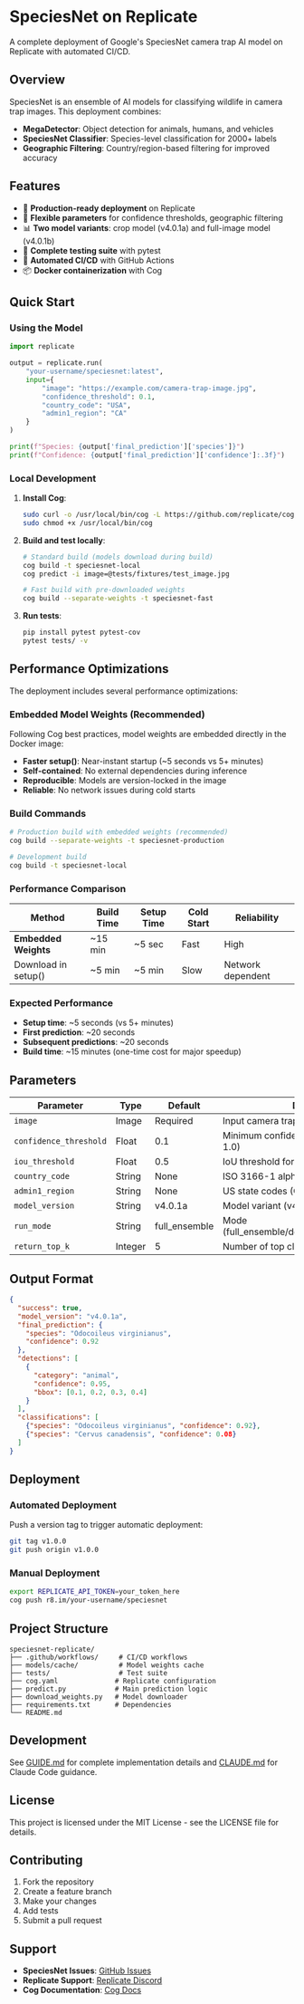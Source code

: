 # SpeciesNet on Replicate

A complete deployment of Google's SpeciesNet camera trap AI model on Replicate with automated CI/CD.

## Overview

SpeciesNet is an ensemble of AI models for classifying wildlife in camera trap images. This deployment combines:
- **MegaDetector**: Object detection for animals, humans, and vehicles
- **SpeciesNet Classifier**: Species-level classification for 2000+ labels
- **Geographic Filtering**: Country/region-based filtering for improved accuracy

## Features

- 🚀 **Production-ready deployment** on Replicate
- 🔧 **Flexible parameters** for confidence thresholds, geographic filtering
- 📊 **Two model variants**: crop model (v4.0.1a) and full-image model (v4.0.1b)
- 🧪 **Complete testing suite** with pytest
- 🔄 **Automated CI/CD** with GitHub Actions
- 📦 **Docker containerization** with Cog

## Quick Start

### Using the Model

```python
import replicate

output = replicate.run(
    "your-username/speciesnet:latest",
    input={
        "image": "https://example.com/camera-trap-image.jpg",
        "confidence_threshold": 0.1,
        "country_code": "USA",
        "admin1_region": "CA"
    }
)

print(f"Species: {output['final_prediction']['species']}")
print(f"Confidence: {output['final_prediction']['confidence']:.3f}")
```

### Local Development

1. **Install Cog**:
   ```bash
   sudo curl -o /usr/local/bin/cog -L https://github.com/replicate/cog/releases/latest/download/cog_$(uname -s)_$(uname -m)
   sudo chmod +x /usr/local/bin/cog
   ```

2. **Build and test locally**:
   ```bash
   # Standard build (models download during build)
   cog build -t speciesnet-local
   cog predict -i image=@tests/fixtures/test_image.jpg
   
   # Fast build with pre-downloaded weights
   cog build --separate-weights -t speciesnet-fast
   ```

3. **Run tests**:
   ```bash
   pip install pytest pytest-cov
   pytest tests/ -v
   ```

## Performance Optimizations

The deployment includes several performance optimizations:

### **Embedded Model Weights (Recommended)**
Following Cog best practices, model weights are embedded directly in the Docker image:
- **Faster setup()**: Near-instant startup (~5 seconds vs 5+ minutes)
- **Self-contained**: No external dependencies during inference
- **Reproducible**: Models are version-locked in the image
- **Reliable**: No network issues during cold starts

### **Build Commands**
```bash
# Production build with embedded weights (recommended)
cog build --separate-weights -t speciesnet-production

# Development build  
cog build -t speciesnet-local
```

### **Performance Comparison**

| Method | Build Time | Setup Time | Cold Start | Reliability |
|--------|------------|------------|------------|-------------|
| **Embedded Weights** | ~15 min | ~5 sec | Fast | High |
| Download in setup() | ~5 min | ~5 min | Slow | Network dependent |

### **Expected Performance**
- **Setup time**: ~5 seconds (vs 5+ minutes)
- **First prediction**: ~20 seconds  
- **Subsequent predictions**: ~20 seconds
- **Build time**: ~15 minutes (one-time cost for major speedup)

## Parameters

| Parameter | Type | Default | Description |
|-----------|------|---------|-------------|
| `image` | Image | Required | Input camera trap image |
| `confidence_threshold` | Float | 0.1 | Minimum confidence for detections (0.0-1.0) |
| `iou_threshold` | Float | 0.5 | IoU threshold for NMS (0.0-1.0) |
| `country_code` | String | None | ISO 3166-1 alpha-3 country code |
| `admin1_region` | String | None | US state codes (CA, TX, etc.) |
| `model_version` | String | v4.0.1a | Model variant (v4.0.1a/v4.0.1b) |
| `run_mode` | String | full_ensemble | Mode (full_ensemble/detector_only/classifier_only) |
| `return_top_k` | Integer | 5 | Number of top classifications to return |

## Output Format

```json
{
  "success": true,
  "model_version": "v4.0.1a",
  "final_prediction": {
    "species": "Odocoileus virginianus",
    "confidence": 0.92
  },
  "detections": [
    {
      "category": "animal",
      "confidence": 0.95,
      "bbox": [0.1, 0.2, 0.3, 0.4]
    }
  ],
  "classifications": [
    {"species": "Odocoileus virginianus", "confidence": 0.92},
    {"species": "Cervus canadensis", "confidence": 0.08}
  ]
}
```

## Deployment

### Automated Deployment

Push a version tag to trigger automatic deployment:

```bash
git tag v1.0.0
git push origin v1.0.0
```

### Manual Deployment

```bash
export REPLICATE_API_TOKEN=your_token_here
cog push r8.im/your-username/speciesnet
```

## Project Structure

```
speciesnet-replicate/
├── .github/workflows/     # CI/CD workflows
├── models/cache/          # Model weights cache
├── tests/                 # Test suite
├── cog.yaml              # Replicate configuration
├── predict.py            # Main prediction logic
├── download_weights.py   # Model downloader
├── requirements.txt      # Dependencies
└── README.md
```

## Development

See [GUIDE.md](GUIDE.md) for complete implementation details and [CLAUDE.md](CLAUDE.md) for Claude Code guidance.

## License

This project is licensed under the MIT License - see the LICENSE file for details.

## Contributing

1. Fork the repository
2. Create a feature branch
3. Make your changes
4. Add tests
5. Submit a pull request

## Support

- **SpeciesNet Issues**: [GitHub Issues](https://github.com/google/cameratrapai/issues)
- **Replicate Support**: [Replicate Discord](https://discord.gg/replicate)
- **Cog Documentation**: [Cog Docs](https://github.com/replicate/cog)